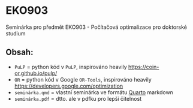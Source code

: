 # EKO903

Seminárka pro předmět EKO903 - Počítačová optimalizace pro doktorské studium

## Obsah:
- `PuLP` = python kód v `PuLP`, inspirováno heavily https://coin-or.github.io/pulp/
- `OR` = python kód v Google `OR-Tools`, inspirováno heavily https://developers.google.com/optimization
- `seminárka.qmd` = vlastní seminárka ve formátu [Quarto](https://quarto.org/) markdown
- `seminárka.pdf` = dtto. ale v pdfku pro lepší čitelnost